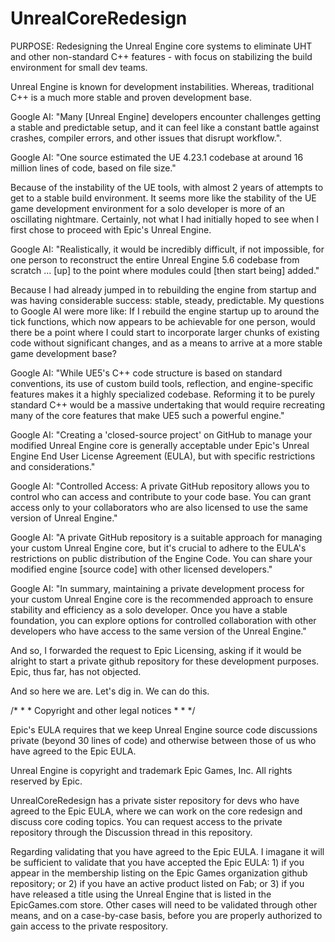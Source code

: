 # UnrealCoreRedesign
PURPOSE: Redesigning the Unreal Engine core systems to eliminate UHT and other non-standard C++ features - with focus on stabilizing the build environment for small dev teams.

Unreal Engine is known for development instabilities.  Whereas, traditional C++ is a much more stable and proven development base.

Google AI: "Many [Unreal Engine] developers encounter challenges getting a stable and predictable setup, and it can feel like a constant battle against crashes, compiler errors, and other issues that disrupt workflow.".

Google AI: "One source estimated the UE 4.23.1 codebase at around 16 million lines of code, based on file size."

Because of the instability of the UE tools, with almost 2 years of attempts to get to a stable build environment. It seems more like the stability of the UE game development environment for a solo developer is more of an oscillating nightmare.  Certainly, not what I had initially hoped to see when I first chose to proceed with Epic's Unreal Engine.

Google AI: "Realistically, it would be incredibly difficult, if not impossible, for one person to reconstruct the entire Unreal Engine 5.6 codebase from scratch ... [up] to the point where modules could [then start being] added."

Because I had already jumped in to rebuilding the engine from startup and was having considerable success: stable, steady, predictable. My questions to Google AI were more like: If I rebuild the engine startup up to around the tick functions, which now appears to be achievable for one person, would there be a point where I could start to incorporate larger chunks of existing code without significant changes, and as a means to arrive at a more stable game development base?

Google AI: "While UE5's C++ code structure is based on standard conventions, its use of custom build tools, reflection, and engine-specific features makes it a highly specialized codebase. Reforming it to be purely standard C++ would be a massive undertaking that would require recreating many of the core features that make UE5 such a powerful engine."

Google AI: "Creating a 'closed-source project' on GitHub to manage your modified Unreal Engine core is generally acceptable under Epic's Unreal Engine End User License Agreement (EULA), but with specific restrictions and considerations."

Google AI: "Controlled Access: A private GitHub repository allows you to control who can access and contribute to your code base. You can grant access only to your collaborators who are also licensed to use the same version of Unreal Engine."

Google AI: "A private GitHub repository is a suitable approach for managing your custom Unreal Engine core, but it's crucial to adhere to the EULA's restrictions on public distribution of the Engine Code. You can share your modified engine [source code] with other licensed developers."

Google AI: "In summary, maintaining a private development process for your custom Unreal Engine core is the recommended approach to ensure stability and efficiency as a solo developer. Once you have a stable foundation, you can explore options for controlled collaboration with other developers who have access to the same version of the Unreal Engine."

And so, I forwarded the request to Epic Licensing, asking if it would be alright to start a private github repository for these development purposes.  Epic, thus far, has not objected.

And so here we are.  Let's dig in.  We can do this.

/* * *  Copyright and other legal notices  * * */

Epic's EULA requires that we keep Unreal Engine source code discussions private (beyond 30 lines of code) and otherwise between those of us who have agreed to the Epic EULA.

Unreal Engine is copyright and trademark Epic Games, Inc. All rights reserved by Epic.

UnrealCoreRedesign has a private sister repository for devs who have agreed to the Epic EULA, where we can work on the core redesign and discuss core coding topics.  You can request access to the private repository through the Discussion thread in this repository.

Regarding validating that you have agreed to the Epic EULA. I imagane it will be sufficient to validate that you have accepted the Epic EULA: 1) if you appear in the membership listing on the Epic Games organization github repository; or 2) if you have an active product listed on Fab; or 3) if you have released a title using the Unreal Engine that is listed in the EpicGames.com store.  Other cases will need to be validated through other means, and on a case-by-case basis, before you are properly authorized to gain access to the private respository.
